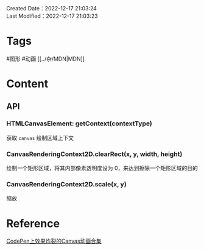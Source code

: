 Created Date：2022-12-17 21:03:24  
Last Modified：2022-12-17 21:03:23

# Tags

#图形 #动画 [[../杂/MDN|MDN]]

# Content

## API

### HTMLCanvasElement: getContext(contextType)

获取 `canvas` 绘制区域上下文

### CanvasRenderingContext2D.clearRect(x, y, width, height)

绘制一个矩形区域，将其内部像素透明度设为 0，来达到擦除一个矩形区域的目的

### CanvasRenderingContext2D.scale(x, y)

缩放

# Reference

[CodePen上效果炸裂的Canvas动画合集](https://codepen.io/collection/nZQqEM/3/?cursor=ZD0wJm89MCZwPTEmdj00)  

